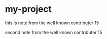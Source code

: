 # my-project

this is note from the well known contributer 15

second note from the well known contributer 15
